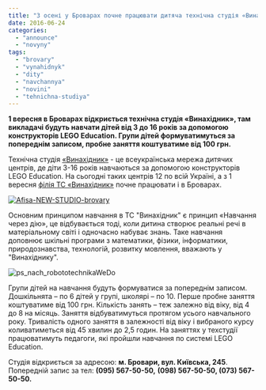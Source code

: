 ```yaml
---
title: "З осені у Броварах почне працювати дитяча технічна студія «Винахідник»"
date: 2016-06-24
categories: 
  - "announce"
  - "novyny"
tags: 
  - "brovary"
  - "vynahidnyk"
  - "dity"
  - "navchannya"
  - "novini"
  - "tehnichna-studiya"
---
```


**1 вересня в Броварах відкриється технічна студія «Винахідник», там викладачі будуть навчати дітей від 3 до 16 років за допомогою конструкторів LEGO Education. Групи дітей формуватимуться за попереднім записом, пробне заняття коштуватиме від 100 грн.**

Технічна студія [«Винахідник»](http://vynahidnyk.org/) - це всеукраїнська мережа дитячих центрів, де діти 3-16 років навчаються за допомогою конструкторів LEGO Education. На сьогодні таких центрів 12 по всій Україні, а з 1 вересня [філія ТС «Винахідник»](https://www.facebook.com/profile.php?id=100012483010418&fref=ts) почне працювати і в Броварах.

[![Afisa-NEW-STUDIO-brovary](https://mpz.brovary.org/wp-content/uploads/2016/06/Afisa-NEW-STUDIO-brovary.jpg)](https://mpz.brovary.org/wp-content/uploads/2016/06/Afisa-NEW-STUDIO-brovary.jpg)

Основним принципом навчання в ТС "Винахідник" є принцип «Навчання через дію», це відбувається тоді, коли дитина створює реальні речі в матеріальному світі і одночасно набуває знань. Таке навчання доповнює шкільні програми з математики, фізики, інформатики, природознавства, технологій, розвитку мовлення, вважають у "Винахіднику".

![ps_nach_robototechnikaWeDo](https://mpz.brovary.org/wp-content/uploads/2016/06/ps_nach_robototechnikaWeDo.jpg)

Групи дітей на навчання будуть формуватися за попереднім записом. Дошкільнята – по 6 дітей у групі, школярі – по 10. Перше пробне заняття коштуватиме від 100 грн. Кількість занять – теж залежно від віку, від 4 до 8 на місяць. Заняття відбуватимуться протягом усього навчального року. Тривалість одного заняття в залежності від віку і вибраного курсу коливатиметься від 45 хвилин до 2,5 годин. На заняттях у техстудії працюватимуть педагоги, які пройшли навчання по системі LEGO Education.

Студія відкриється за адресою: **м. Бровари, вул. Київська, 245**. Попередній запис за тел: **(095) 567-50-50,** **(098) 567-50-50, (073) 567-50-50.**
